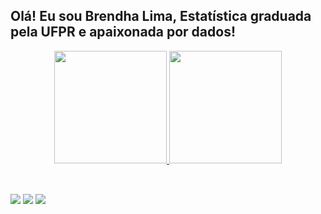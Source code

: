 ## Olá! Eu sou Brendha Lima, Estatística graduada pela UFPR e apaixonada por dados!
<div align="center">
  <a href="https://github.com/brendhalima">
  <img height="180em" src="https://github-readme-stats.vercel.app/api?username=brendhalima&show_icons=true&theme=dracula&include_all_commits=true&count_private=true"/>
  <img height="180em" src="https://github-readme-stats.vercel.app/api/top-langs/?username=brendhalima&layout=compact&langs_count=7&theme=dracula"/>
</div>
<div style="display: inline_block"><br>
  
  
</div>
  
  ##
 
<div> 
  <a href="https://instagram.com/br_ndh_" target="_blank"><img src="https://img.shields.io/badge/-Instagram-%23E4405F?style=for-the-badge&logo=instagram&logoColor=white" target="_blank"></a>
 	<a href = "mailto:brendharlima@gmail.com"><img src="https://img.shields.io/badge/-Gmail-%23333?style=for-the-badge&logo=gmail&logoColor=white" target="_blank"></a>
  <a href="https://www.linkedin.com/in/brendha-lima" target="_blank"><img src="https://img.shields.io/badge/-LinkedIn-%230077B5?style=for-the-badge&logo=linkedin&logoColor=white" target="_blank"></a> 
 
 
 
</div>
